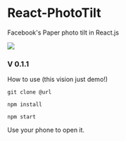 # React-PhotoTilt

Facebook's Paper photo tilt in React.js

![](http://s3.jt.io/tilt.gif)

### V 0.1.1

How to use (this vision just demo!)

	git clone @url

	npm install

	npm start

Use your phone to open it.